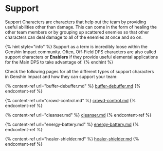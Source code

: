 # Support

Support Characters are characters that help out the team by providing useful abilities other than damage. This can come in the form of healing the other team members or by grouping up scattered enemies so that other characters can deal damage to all of the enemies at once and so on.

{% hint style="info" %}
Support as a term is incredibly loose within the Genshin Impact community. Often, Off-Field DPS characters are also called support characters or **Enablers** if they provide useful elemental applications for the Main DPS to take advantage of.
{% endhint %}

Check the following pages for all the different types of support characters in Genshin Impact and how they can support your team:

{% content-ref url="buffer-debuffer.md" %}
[buffer-debuffer.md](buffer-debuffer.md)
{% endcontent-ref %}

{% content-ref url="crowd-control.md" %}
[crowd-control.md](crowd-control.md)
{% endcontent-ref %}

{% content-ref url="cleanser.md" %}
[cleanser.md](cleanser.md)
{% endcontent-ref %}

{% content-ref url="energy-battery.md" %}
[energy-battery.md](energy-battery.md)
{% endcontent-ref %}

{% content-ref url="healer-shielder.md" %}
[healer-shielder.md](healer-shielder.md)
{% endcontent-ref %}
